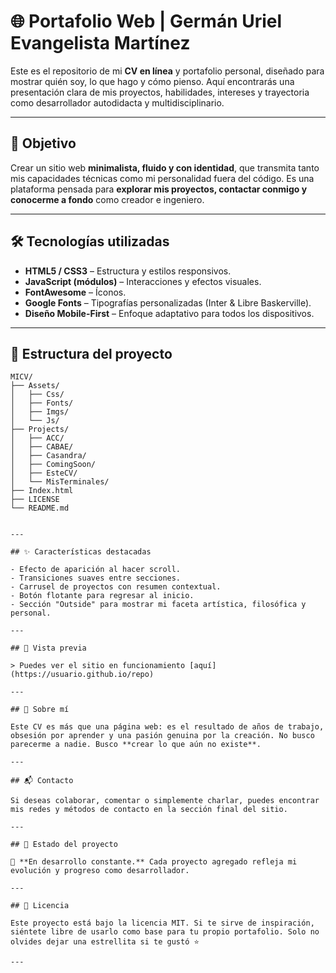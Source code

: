 # 🌐 Portafolio Web | Germán Uriel Evangelista Martínez

Este es el repositorio de mi **CV en línea** y portafolio personal, diseñado para mostrar quién soy, lo que hago y cómo pienso. Aquí encontrarás una presentación clara de mis proyectos, habilidades, intereses y trayectoria como desarrollador autodidacta y multidisciplinario.

---

## 📌 Objetivo

Crear un sitio web **minimalista, fluido y con identidad**, que transmita tanto mis capacidades técnicas como mi personalidad fuera del código. Es una plataforma pensada para **explorar mis proyectos, contactar conmigo y conocerme a fondo** como creador e ingeniero.

---

## 🛠️ Tecnologías utilizadas

- **HTML5 / CSS3** – Estructura y estilos responsivos.
- **JavaScript (módulos)** – Interacciones y efectos visuales.
- **FontAwesome** – Íconos.
- **Google Fonts** – Tipografías personalizadas (Inter & Libre Baskerville).
- **Diseño Mobile-First** – Enfoque adaptativo para todos los dispositivos.

---

## 📂 Estructura del proyecto

```plaintext
MICV/
├── Assets/
│   ├── Css/
│   ├── Fonts/
│   ├── Imgs/
│   └── Js/
├── Projects/
│   ├── ACC/
│   ├── CABAE/
│   ├── Casandra/
│   ├── ComingSoon/
│   ├── EsteCV/
│   └── MisTerminales/
├── Index.html
├── LICENSE
└── README.md


---

## ✨ Características destacadas

- Efecto de aparición al hacer scroll.
- Transiciones suaves entre secciones.
- Carrusel de proyectos con resumen contextual.
- Botón flotante para regresar al inicio.
- Sección "Outside" para mostrar mi faceta artística, filosófica y personal.

---

## 📸 Vista previa

> Puedes ver el sitio en funcionamiento [aquí](https://usuario.github.io/repo)

---

## 🧠 Sobre mí

Este CV es más que una página web: es el resultado de años de trabajo, obsesión por aprender y una pasión genuina por la creación. No busco parecerme a nadie. Busco **crear lo que aún no existe**.

---

## 📬 Contacto

Si deseas colaborar, comentar o simplemente charlar, puedes encontrar mis redes y métodos de contacto en la sección final del sitio.

---

## 🧪 Estado del proyecto

🔧 **En desarrollo constante.** Cada proyecto agregado refleja mi evolución y progreso como desarrollador.

---

## 📄 Licencia

Este proyecto está bajo la licencia MIT. Si te sirve de inspiración, siéntete libre de usarlo como base para tu propio portafolio. Solo no olvides dejar una estrellita si te gustó ⭐

---
